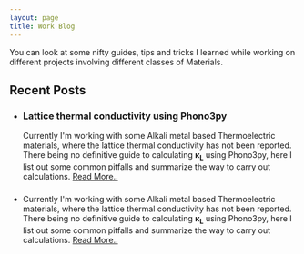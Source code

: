 ```yaml
---
layout: page
title: Work Blog
---
```


You can look at some nifty guides, tips and tricks I learned while working on different projects involving different classes of Materials.
## Recent Posts
- <h3>Lattice thermal conductivity using Phono3py</h3>

  Currently I'm working with some Alkali metal based Thermoelectric materials, where the lattice thermal conductivity has not been
  reported. There being no definitive guide to calculating <b>&kappa;<sub>L</sub></b> using Phono3py, here I list out some common pitfalls   and summarize the way to carry out calculations. <a href=http://s-utkarsh.github.io/blob/master/_posts/k_lattice>Read More..</a>
  
- <h3></h3>

  Currently I'm working with some Alkali metal based Thermoelectric materials, where the lattice thermal conductivity has not been
  reported. There being no definitive guide to calculating <b>&kappa;<sub>L</sub></b> using Phono3py, here I list out some common pitfalls   and summarize the way to carry out calculations. <a href=/k_lattice>Read More..</a>

